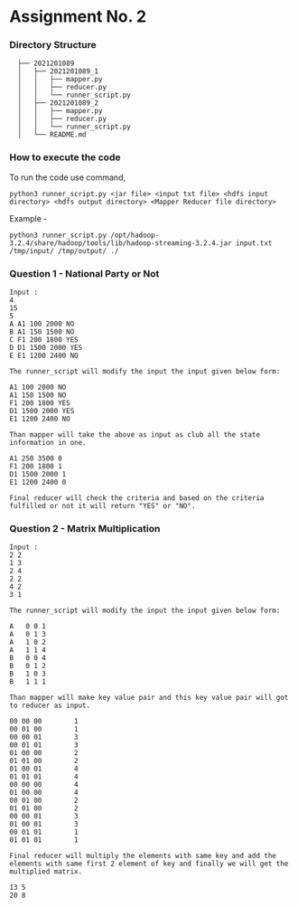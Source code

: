 # Assignment No. 2

### Directory Structure
      ├── 2021201089
      │   ├── 2021201089_1
      │   │   ├── mapper.py
      │   │   ├── reducer.py
      │   │   └── runner_script.py
      │   ├── 2021201089_2
      │   │   ├── mapper.py
      │   │   ├── reducer.py
      │   │   └── runner_script.py
      │   └── README.md


### How to execute the code
To run the code use command,
```
python3 runner_script.py <jar file> <input txt file> <hdfs input directory> <hdfs output directory> <Mapper Reducer file directory>
```
Example - 
```
python3 runner_script.py /opt/hadoop-3.2.4/share/hadoop/tools/lib/hadoop-streaming-3.2.4.jar input.txt /tmp/input/ /tmp/output/ ./
```

### Question 1 - National Party or Not

```
Input : 
4
15
5
A A1 100 2000 NO
B A1 150 1500 NO
C F1 200 1800 YES
D D1 1500 2000 YES
E E1 1200 2400 NO

The runner_script will modify the input the input given below form:

A1 100 2000 NO
A1 150 1500 NO
F1 200 1800 YES
D1 1500 2000 YES
E1 1200 2400 NO

Than mapper will take the above as input as club all the state information in one.

A1 250 3500 0
F1 200 1800 1
D1 1500 2000 1
E1 1200 2400 0

Final reducer will check the criteria and based on the criteria fulfilled or not it will return "YES" or "NO".

```
### Question 2 - Matrix Multiplication 
 
```
Input : 
2 2
1 3
2 4
2 2
4 2
3 1

The runner_script will modify the input the input given below form:

A	0 0 1
A	0 1 3
A	1 0 2
A	1 1 4
B	0 0 4
B	0 1 2
B	1 0 3
B	1 1 1

Than mapper will make key value pair and this key value pair will got to reducer as input.

00 00 00        1
00 01 00        1
00 00 01        3
00 01 01        3
01 00 00        2
01 01 00        2
01 00 01        4
01 01 01        4
00 00 00        4
01 00 00        4
00 01 00        2
01 01 00        2
00 00 01        3
01 00 01        3
00 01 01        1
01 01 01        1

Final reducer will multiply the elements with same key and add the elements with same first 2 element of key and finally we will get the multiplied matrix.

13 5 
20 8
```

